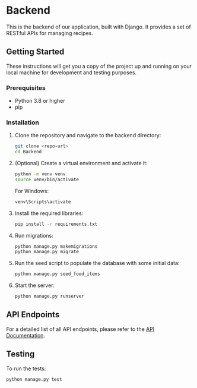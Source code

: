 # Backend

This is the backend of our application, built with Django. It provides a set of RESTful APIs for managing recipes.

## Getting Started

These instructions will get you a copy of the project up and running on your local machine for development and testing purposes.

### Prerequisites

- Python 3.8 or higher
- pip

### Installation

1. Clone the repository and navigate to the backend directory:

    ```bash
    git clone <repo-url>
    cd Backend
    ```

2. (Optional) Create a virtual environment and activate it:

    ```bash
    python -m venv venv
    source venv/bin/activate
    ```

    For Windows:

    ```bash
    venv\Scripts\activate
    ```

3. Install the required libraries:

    ```bash
    pip install -r requirements.txt
    ```

4. Run migrations:

    ```bash
    python manage.py makemigrations
    python manage.py migrate
    ```

5. Run the seed script to populate the database with some initial data:

    ```bash
    python manage.py seed_food_items
    ```

6. Start the server:

    ```bash
    python manage.py runserver
    ```

## API Endpoints

For a detailed list of all API endpoints, please refer to the [API Documentation](API.md).

## Testing

To run the tests:

```bash
python manage.py test
```